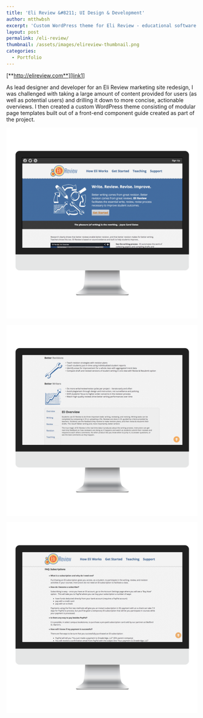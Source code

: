 ```yaml
---
title: 'Eli Review &#8211; UI Design & Development'
author: mtthwbsh
excerpt: 'Custom WordPress theme for Eli Review - educational software developed by Drawbridge LLC'
layout: post
permalink: /eli-review/
thumbnail: /assets/images/elireview-thumbnail.png
categories:
  - Portfolio
---
```


[**http://elireview.com**][link1]

As lead designer and developer for an Eli Review marketing site redesign, I was challenged with taking a large amount of content provided for users (as well as potential users) and drilling it down to more concise, actionable overviews. I then created a custom WordPress theme consisting of modular page templates built out of a front-end component guide created as part of the project.

![Website screenshot][image1]

![Website screenshot][image2]

![Website screenshot][image3]

<!-- Links -->
[link1]:      http://elireview.com

<!-- Images -->
[image1]:       /assets/images/screenshot1.png
[image2]:       /assets/images/screenshot2.png
[image3]:       /assets/images/screenshot3.png
